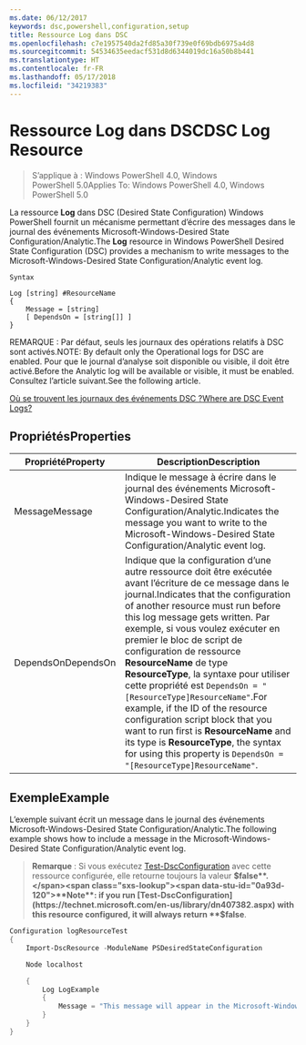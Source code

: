 ```yaml
---
ms.date: 06/12/2017
keywords: dsc,powershell,configuration,setup
title: Ressource Log dans DSC
ms.openlocfilehash: c7e1957540da2fd85a30f739e0f69bdb6975a4d8
ms.sourcegitcommit: 54534635eedacf531d8d6344019dc16a50b8b441
ms.translationtype: HT
ms.contentlocale: fr-FR
ms.lasthandoff: 05/17/2018
ms.locfileid: "34219383"
---
```

# <a name="dsc-log-resource"></a><span data-ttu-id="0a93d-103">Ressource Log dans DSC</span><span class="sxs-lookup"><span data-stu-id="0a93d-103">DSC Log Resource</span></span>

> <span data-ttu-id="0a93d-104">S’applique à : Windows PowerShell 4.0, Windows PowerShell 5.0</span><span class="sxs-lookup"><span data-stu-id="0a93d-104">Applies To: Windows PowerShell 4.0, Windows PowerShell 5.0</span></span>

<span data-ttu-id="0a93d-105">La ressource __Log__ dans DSC (Desired State Configuration) Windows PowerShell fournit un mécanisme permettant d’écrire des messages dans le journal des événements Microsoft-Windows-Desired State Configuration/Analytic.</span><span class="sxs-lookup"><span data-stu-id="0a93d-105">The __Log__ resource in Windows PowerShell Desired State Configuration (DSC) provides a mechanism to write messages to the Microsoft-Windows-Desired State Configuration/Analytic event log.</span></span>

```
Syntax

Log [string] #ResourceName
{
    Message = [string]
    [ DependsOn = [string[]] ]
}
```

<span data-ttu-id="0a93d-106">REMARQUE : Par défaut, seuls les journaux des opérations relatifs à DSC sont activés.</span><span class="sxs-lookup"><span data-stu-id="0a93d-106">NOTE: By default only the Operational logs for DSC are enabled.</span></span>
<span data-ttu-id="0a93d-107">Pour que le journal d’analyse soit disponible ou visible, il doit être activé.</span><span class="sxs-lookup"><span data-stu-id="0a93d-107">Before the Analytic log will be available or visible, it must be enabled.</span></span>
<span data-ttu-id="0a93d-108">Consultez l’article suivant.</span><span class="sxs-lookup"><span data-stu-id="0a93d-108">See the following article.</span></span>

[<span data-ttu-id="0a93d-109">Où se trouvent les journaux des événements DSC ?</span><span class="sxs-lookup"><span data-stu-id="0a93d-109">Where are DSC Event Logs?</span></span>](https://msdn.microsoft.com/en-us/powershell/dsc/troubleshooting#where-are-dsc-event-logs)

## <a name="properties"></a><span data-ttu-id="0a93d-110">Propriétés</span><span class="sxs-lookup"><span data-stu-id="0a93d-110">Properties</span></span>
|  <span data-ttu-id="0a93d-111">Propriété</span><span class="sxs-lookup"><span data-stu-id="0a93d-111">Property</span></span>  |  <span data-ttu-id="0a93d-112">Description</span><span class="sxs-lookup"><span data-stu-id="0a93d-112">Description</span></span>   |
|---|---|
| <span data-ttu-id="0a93d-113">Message</span><span class="sxs-lookup"><span data-stu-id="0a93d-113">Message</span></span>| <span data-ttu-id="0a93d-114">Indique le message à écrire dans le journal des événements Microsoft-Windows-Desired State Configuration/Analytic.</span><span class="sxs-lookup"><span data-stu-id="0a93d-114">Indicates the message you want to write to the Microsoft-Windows-Desired State Configuration/Analytic event log.</span></span>|
| <span data-ttu-id="0a93d-115">DependsOn</span><span class="sxs-lookup"><span data-stu-id="0a93d-115">DependsOn</span></span> | <span data-ttu-id="0a93d-116">Indique que la configuration d’une autre ressource doit être exécutée avant l’écriture de ce message dans le journal.</span><span class="sxs-lookup"><span data-stu-id="0a93d-116">Indicates that the configuration of another resource must run before this log message gets written.</span></span> <span data-ttu-id="0a93d-117">Par exemple, si vous voulez exécuter en premier le bloc de script de configuration de ressource __ResourceName__ de type __ResourceType__, la syntaxe pour utiliser cette propriété est `DependsOn = "[ResourceType]ResourceName"`.</span><span class="sxs-lookup"><span data-stu-id="0a93d-117">For example, if the ID of the resource configuration script block that you want to run first is __ResourceName__ and its type is __ResourceType__, the syntax for using this property is `DependsOn = "[ResourceType]ResourceName"`.</span></span>|

## <a name="example"></a><span data-ttu-id="0a93d-118">Exemple</span><span class="sxs-lookup"><span data-stu-id="0a93d-118">Example</span></span>

<span data-ttu-id="0a93d-119">L’exemple suivant écrit un message dans le journal des événements Microsoft-Windows-Desired State Configuration/Analytic.</span><span class="sxs-lookup"><span data-stu-id="0a93d-119">The following example shows how to include a message in the Microsoft-Windows-Desired State Configuration/Analytic event log.</span></span>

> <span data-ttu-id="0a93d-120">**Remarque** : Si vous exécutez [Test-DscConfiguration](https://technet.microsoft.com/en-us/library/dn407382.aspx) avec cette ressource configurée, elle retourne toujours la valeur **$false**.</span><span class="sxs-lookup"><span data-stu-id="0a93d-120">**Note**: if you run [Test-DscConfiguration](https://technet.microsoft.com/en-us/library/dn407382.aspx) with this resource configured, it will always return **$false**.</span></span>

```powershell
Configuration logResourceTest
{
    Import-DscResource -ModuleName PSDesiredStateConfiguration

    Node localhost

    {
        Log LogExample
        {
            Message = "This message will appear in the Microsoft-Windows-Desired State Configuration/Analytic event log."
        }
    }
}
```